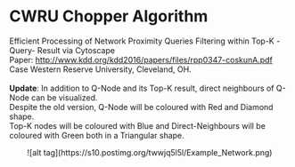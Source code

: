 # CWRU Chopper Algorithm

Efficient Processing of Network Proximity Queries Filtering within Top-K -Query- Result via Cytoscape <br />
Paper: http://www.kdd.org/kdd2016/papers/files/rpp0347-coskunA.pdf <br />
Case Western Reserve University, Cleveland, OH. <br />
<br />
**Update**: In addition to Q-Node and its Top-K result, direct neighbours of Q-Node can be visualized. <br />
Despite the old version, Q-Node will be coloured with Red and Diamond shape. <br />
Top-K nodes will be coloured with Blue and Direct-Neighbours will be coloured with Green both in a Triangular shape. <br />

<p align="center">
![alt tag](https://s10.postimg.org/twwjq5l5l/Example_Network.png)
</p>
